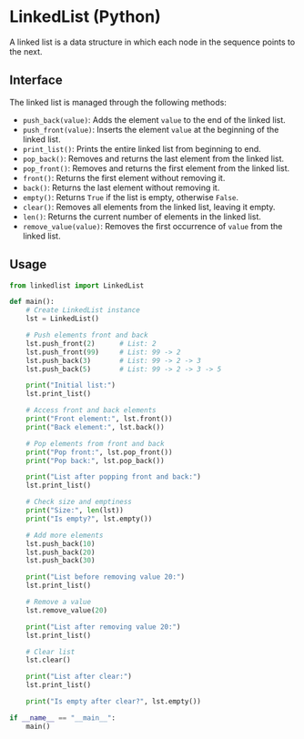 # LinkedList (Python)

A linked list is a data structure in which each node in the sequence points to the next.

## Interface

The linked list is managed through the following methods:

- `push_back(value)`: Adds the element `value` to the end of the linked list.
- `push_front(value)`: Inserts the element `value` at the beginning of the linked list.
- `print_list()`: Prints the entire linked list from beginning to end.
- `pop_back()`: Removes and returns the last element from the linked list.
- `pop_front()`: Removes and returns the first element from the linked list.
- `front()`: Returns the first element without removing it.
- `back()`: Returns the last element without removing it.
- `empty()`: Returns `True` if the list is empty, otherwise `False`.
- `clear()`: Removes all elements from the linked list, leaving it empty.
- `len()`: Returns the current number of elements in the linked list.
- `remove_value(value)`: Removes the first occurrence of `value` from the linked list.

## Usage

```py
from linkedlist import LinkedList

def main():
    # Create LinkedList instance
    lst = LinkedList()

    # Push elements front and back
    lst.push_front(2)      # List: 2
    lst.push_front(99)     # List: 99 -> 2
    lst.push_back(3)       # List: 99 -> 2 -> 3
    lst.push_back(5)       # List: 99 -> 2 -> 3 -> 5

    print("Initial list:")
    lst.print_list()

    # Access front and back elements
    print("Front element:", lst.front())
    print("Back element:", lst.back())

    # Pop elements from front and back
    print("Pop front:", lst.pop_front())
    print("Pop back:", lst.pop_back())

    print("List after popping front and back:")
    lst.print_list()

    # Check size and emptiness
    print("Size:", len(lst))
    print("Is empty?", lst.empty())

    # Add more elements
    lst.push_back(10)
    lst.push_back(20)
    lst.push_back(30)

    print("List before removing value 20:")
    lst.print_list()

    # Remove a value
    lst.remove_value(20)

    print("List after removing value 20:")
    lst.print_list()

    # Clear list
    lst.clear()

    print("List after clear:")
    lst.print_list()

    print("Is empty after clear?", lst.empty())

if __name__ == "__main__":
    main()
```
